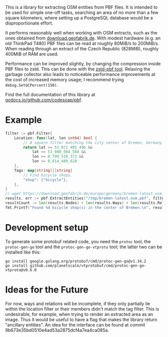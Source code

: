 This is a library for extracting OSM entities from PBF files. It is
intended to be used for simple one-off tasks, searching an area of
no more than a few square kilometers, where setting up a PostgreSQL
database would be a disproportionate effort.

It performs reasonably well when working with
OSM extracts, such as the ones obtained from
[download.geofabrik.de](https://download.geofabrik.de/). With modest
hardware (e.g. an old ThinkPad T480) PBF files can be read at roughly
80MiB/s to 200MiB/s. When reading through an extract of the Czech
Republic (828MiB), roughly 400MiB of RAM are used.

Performance can be improved slightly, by changing the compression
inside PBF files to zstd. This can be done with the [zstd-pbf
tool](https://github.com/codesoap/zstd-pbf). Relaxing the garbage
collector also leads to noticeable performance improvements at the cost
of increased memory usage; I recommend trying `debug.SetGCPercent(150)`.

Find the full documentation of this library at
[godocs.io/github.com/codesoap/pbf](https://godocs.io/github.com/codesoap/pbf).

# Example
```go
filter := pbf.Filter{
	Location: func(lat, lon int64) bool {
		// A square filter matching the city center of Bremen, Germany.
		return lat >= 53_071_495_496 &&
			lat <= 53_080_504_504 &&
			lon >= 8_799_510_372 &&
			lon <= 8_814_489_628
	},
	Tags: map[string][]string{
		// Find bicycle shops.
		"shop": {"bicycle"},
	},
}
// wget https://download.geofabrik.de/europe/germany/bremen-latest.osm.pbf
results, err := pbf.ExtractEntities("/tmp/bremen-latest.osm.pbf", filter)
resultCount := len(results.Nodes) + len(results.Ways) + len(results.Relations)
fmt.Printf("Found %d bicycle shop(s) in the center of Bremen.\n", resultCount)
```

# Development setup
To generate some protobuf related code, you need the `protoc` tool, the
`protoc-gen-go` tool and the `protoc-gen-go-vtproto` tool; the latter
two can be installed like this:

```
go install google.golang.org/protobuf/cmd/protoc-gen-go@v1.34.2
go install github.com/planetscale/vtprotobuf/cmd/protoc-gen-go-vtproto@v0.6.0
```

# Ideas for the Future
For now, ways and relations will be incomplete, if they only partially
lie within the location filter or their members didn't match the tag
filter. This is undesirable, for example, when trying to render an
extracted area as an image. Thus it would be useful to have a flag that
makes the library return "ancillary entities". An idea for the interface
can be found at commit 9b673e35bd0510e4ad53a2875dcf4a7ea4ca085a.
